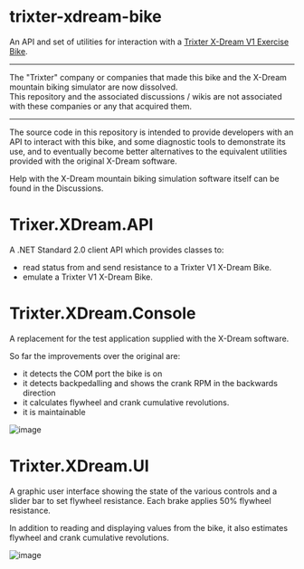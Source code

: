 # trixter-xdream-bike
An API and set of utilities for interaction with a [Trixter X-Dream V1 Exercise Bike](https://www.amazon.co.uk/Trixter-X-Dream-Interactive-Exercise-Bike/dp/B008VOQXDA).

---

The "Trixter" company or companies that made this bike and the X-Dream mountain biking simulator are now dissolved.  
This repository and the associated discussions / wikis are not associated with these companies or any that acquired them.

---

The source code in this repository is intended to provide developers with an API to interact with this bike, and some diagnostic tools to demonstrate its use, and to eventually become better alternatives to the equivalent utilities provided with the original X-Dream software.

Help with the X-Dream mountain biking simulation software itself can be found in the Discussions.

# Trixer.XDream.API

A .NET Standard 2.0 client API which provides classes to:
- read status from and send resistance to a Trixter V1 X-Dream Bike.
- emulate a Trixter V1 X-Dream Bike.

# Trixter.XDream.Console

A replacement for the test application supplied with the X-Dream software.

So far the improvements over the original are:
- it detects the COM port the bike is on
- it detects backpedalling and shows the crank RPM in the backwards direction
- it calculates flywheel and crank cumulative revolutions.
- it is maintainable

![image](https://user-images.githubusercontent.com/29954900/147611201-be38db34-9844-47ce-9540-2d258ceae498.png)


# Trixter.XDream.UI

A graphic user interface showing the state of the various controls and a slider bar to set flywheel resistance.
Each brake applies 50% flywheel resistance.

In addition to reading and displaying values from the bike, it also estimates flywheel and crank cumulative revolutions.

![image](https://user-images.githubusercontent.com/29954900/147611052-6f039786-b207-4956-9828-129ab35dabfb.png)

